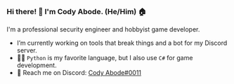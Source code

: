 ### Hi there! 👋 I'm Cody Abode. (He/Him) 🏠
I'm a professional security engineer and hobbyist game developer.

-  I’m currently working on tools that break things and a bot for my Discord server.
- 👨‍💻 `Python` is my favorite language, but I also use `C#` for game development.
- 💬 Reach me on Discord: [Cody Abode#0011](https://discordapp.com/users/232361117643440129)

<!--
**CodyAbode/CodyAbode** is a ✨ _special_ ✨ repository because its `README.md` (this file) appears on your GitHub profile.

Here are some ideas to get you started:

- 🔭 I’m currently working on ...
- 🌱 I’m currently learning ...
- 👯 I’m looking to collaborate on ...
- 🤔 I’m looking for help with ...
- 💬 Ask me about ...
- 📫 How to reach me: ...
- 😄 Pronouns: ...
- ⚡ Fun fact: ...
-->
